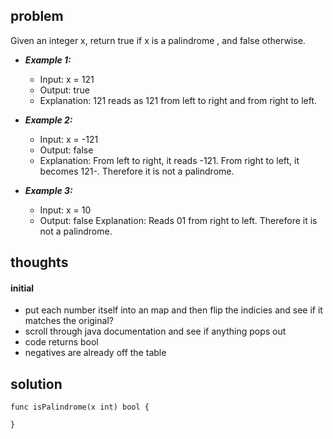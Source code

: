## problem

Given an integer x, return true if x is a 
palindrome
, and false otherwise.

 

* ***Example 1:*** 

    * Input: x = 121
    * Output: true
    * Explanation: 121 reads as 121 from left to right and from right to left.
      
* ***Example 2:***

    * Input: x = -121
    * Output: false
    * Explanation: From left to right, it reads -121. From right to left, it becomes 121-. Therefore it is not a palindrome.

* ***Example 3:***

    * Input: x = 10
    * Output: false
Explanation: Reads 01 from right to left. Therefore it is not a palindrome.

## thoughts

#### initial

* put each number itself into an map and then flip the indicies and see if it matches the original?
* scroll through java documentation and see if anything pops out
* code returns bool
* negatives are already off the table

## solution
```
func isPalindrome(x int) bool {
    
}
```

